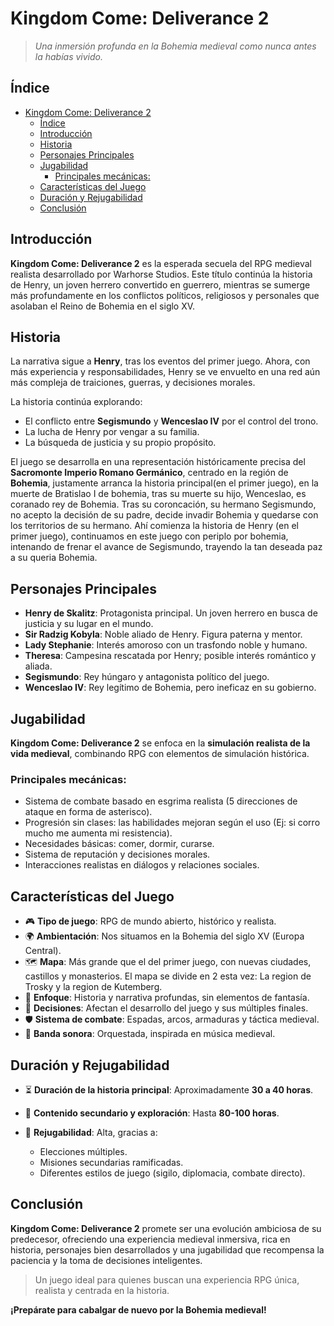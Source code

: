 # Kingdom Come: Deliverance 2

> *Una inmersión profunda en la Bohemia medieval como nunca antes la habías vivido.*



## Índice

- [Kingdom Come: Deliverance 2](#kingdom-come-deliverance-2)
  - [Índice](#índice)
  - [Introducción](#introducción)
  - [Historia](#historia)
  - [Personajes Principales](#personajes-principales)
  - [Jugabilidad](#jugabilidad)
    - [Principales mecánicas:](#principales-mecánicas)
  - [Características del Juego](#características-del-juego)
  - [Duración y Rejugabilidad](#duración-y-rejugabilidad)
  - [Conclusión](#conclusión)


## Introducción

**Kingdom Come: Deliverance 2** es la esperada secuela del RPG medieval realista desarrollado por Warhorse Studios. Este título continúa la historia de Henry, un joven herrero convertido en guerrero, mientras se sumerge más profundamente en los conflictos políticos, religiosos y personales que asolaban el Reino de Bohemia en el siglo XV.



## Historia

La narrativa sigue a **Henry**, tras los eventos del primer juego. Ahora, con más experiencia y responsabilidades, Henry se ve envuelto en una red aún más compleja de traiciones, guerras, y decisiones morales.

La historia continúa explorando:

- El conflicto entre **Segismundo** y **Wenceslao IV** por el control del trono.
- La lucha de Henry por vengar a su familia.
- La búsqueda de justicia y su propio propósito.

El juego se desarrolla en una representación históricamente precisa del **Sacromonte Imperio Romano Germánico**, centrado en la región de **Bohemia**, justamente arranca la historia principal(en el primer juego), en la muerte de Bratislao I de bohemia, tras su muerte su hijo, Wenceslao, es coranado rey de Bohemia. Tras su coroncación, su hermano Segismundo, no acepto la decisión de su padre, decide invadir Bohemia y quedarse con los territorios de su hermano. Ahí comienza la historia de Henry (en el primer juego), continuamos en este juego con periplo por bohemia, intenando de frenar el avance de Segismundo, trayendo la tan deseada paz a su queria Bohemia.



## Personajes Principales

- **Henry de Skalitz**: Protagonista principal. Un joven herrero en busca de justicia y su lugar en el mundo.
- **Sir Radzig Kobyla**: Noble aliado de Henry. Figura paterna y mentor.
- **Lady Stephanie**: Interés amoroso con un trasfondo noble y humano.
- **Theresa**: Campesina rescatada por Henry; posible interés romántico y aliada.
- **Segismundo**: Rey húngaro y antagonista político del juego.
- **Wenceslao IV**: Rey legítimo de Bohemia, pero ineficaz en su gobierno.



## Jugabilidad

**Kingdom Come: Deliverance 2** se enfoca en la **simulación realista de la vida medieval**, combinando RPG con elementos de simulación histórica.

### Principales mecánicas:

- Sistema de combate basado en esgrima realista (5 direcciones de ataque en forma de asterisco).
- Progresión sin clases: las habilidades mejoran según el uso (Ej: si corro mucho me aumenta mi resistencia).
- Necesidades básicas: comer, dormir, curarse.
- Sistema de reputación y decisiones morales.
- Interacciones realistas en diálogos y relaciones sociales.



## Características del Juego

- 🎮 **Tipo de juego**: RPG de mundo abierto, histórico y realista.
- 🌍 **Ambientación**: Nos situamos en la Bohemia del siglo XV (Europa Central).
- 🗺️ **Mapa**: Más grande que el del primer juego, con nuevas ciudades, castillos y monasterios. El mapa se divide en 2 esta vez: La region de Trosky y la region de Kutemberg.  
- 🧠 **Enfoque**: Historia y narrativa profundas, sin elementos de fantasía.
- 🧭 **Decisiones**: Afectan el desarrollo del juego y sus múltiples finales.
- 🛡️ **Sistema de combate**: Espadas, arcos, armaduras y táctica medieval.
- 🎻 **Banda sonora**: Orquestada, inspirada en música medieval.



## Duración y Rejugabilidad

- ⏳ **Duración de la historia principal**: Aproximadamente **30 a 40 horas**.
- 🧩 **Contenido secundario y exploración**: Hasta **80-100 horas**.
- 🔁 **Rejugabilidad**: Alta, gracias a:

  - Elecciones múltiples.
  - Misiones secundarias ramificadas.
  - Diferentes estilos de juego (sigilo, diplomacia, combate directo).



## Conclusión

**Kingdom Come: Deliverance 2** promete ser una evolución ambiciosa de su predecesor, ofreciendo una experiencia medieval inmersiva, rica en historia, personajes bien desarrollados y una jugabilidad que recompensa la paciencia y la toma de decisiones inteligentes.

> Un juego ideal para quienes buscan una experiencia RPG única, realista y centrada en la historia.



**¡Prepárate para cabalgar de nuevo por la Bohemia medieval!**